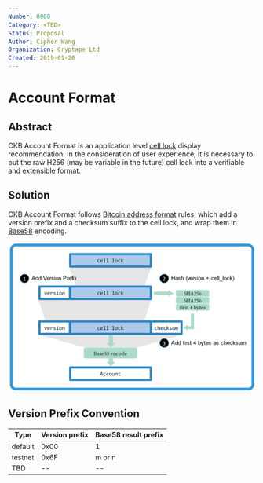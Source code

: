 ```yaml
---
Number: 0000
Category: <TBD>
Status: Proposal
Author: Cipher Wang
Organization: Cryptape Ltd
Created: 2019-01-20
---
```


# Account Format

## Abstract

CKB Account Format is an application level [cell lock][cell-lock] display recommendation. In the consideration of user experience, it is necessary to put the raw H256 (may be variable in the future) cell lock into a verifiable and extensible format.

## Solution

CKB Account Format follows [Bitcoin address format][btc-address] rules, which add a version prefix and a checksum suffix to the cell lock, and wrap them in [Base58][base58] encoding.

![](images/CKB-Account.png)

## Version Prefix Convention
|   Type    | Version prefix | Base58 result prefix |
|-----------|----------------|----------------------|
|  default  | 0x00           | 1                    |
|  testnet  | 0x6F           | m or n               |
|  TBD      | --             | --                   |

[cell-lock]:https://github.com/nervosnetwork/ckb/blob/develop/core/src/transaction.rs#L94

[base58]: https://www.wikiwand.com/en/Base58

[btc-address]:https://en.bitcoin.it/wiki/Address